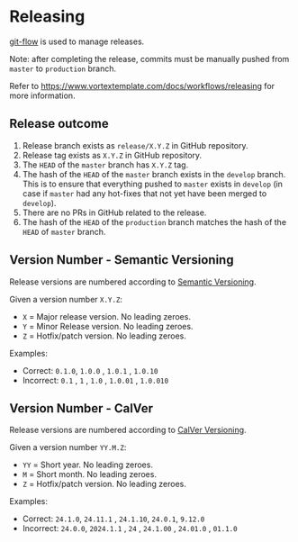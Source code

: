 # Releasing

[git-flow](https://danielkummer.github.io/git-flow-cheatsheet/) is used to
manage releases.

Note: after completing the release, commits must be manually pushed
from `master` to `production` branch.

Refer to https://www.vortextemplate.com/docs/workflows/releasing for more information.

## Release outcome

1. Release branch exists as `release/X.Y.Z` in GitHub repository.
2. Release tag exists as `X.Y.Z` in GitHub repository.
3. The `HEAD` of the `master` branch has `X.Y.Z` tag.
4. The hash of the `HEAD` of the `master` branch exists in the `develop` branch.
   This is to ensure that everything pushed to `master` exists in `develop` (in
   case if `master` had any hot-fixes that not yet have been merged
   to `develop`).
5. There are no PRs in GitHub related to the release.
6. The hash of the `HEAD` of the `production` branch matches the hash of
   the `HEAD` of `master` branch.

## Version Number - Semantic Versioning

Release versions are numbered according to [Semantic Versioning](https://semver.org/).

Given a version number `X.Y.Z`:

- `X` = Major release version. No leading zeroes.
- `Y` = Minor Release version. No leading zeroes.
- `Z` = Hotfix/patch version. No leading zeroes.

Examples:

- Correct: `0.1.0`, `1.0.0` , `1.0.1` , `1.0.10`
- Incorrect: `0.1` , `1` , `1.0` , `1.0.01` , `1.0.010`

## Version Number - CalVer

Release versions are numbered according to [CalVer Versioning](https://calver.org/).

Given a version number `YY.M.Z`:

- `YY` = Short year. No leading zeroes.
- `M` = Short month. No leading zeroes.
- `Z` = Hotfix/patch version. No leading zeroes.

Examples:

- Correct: `24.1.0`, `24.11.1` , `24.1.10`, `24.0.1`, `9.12.0`
- Incorrect: `24.0.0`, `2024.1.1` , `24` , `24.1.00` , `24.01.0` , `01.1.0`
